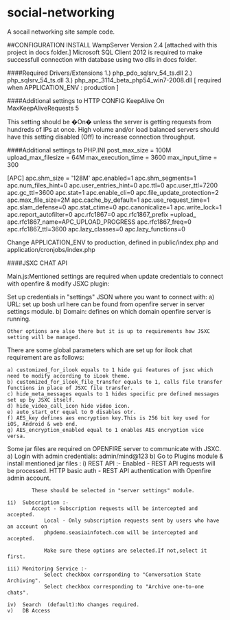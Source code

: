 # social-networking
A socail networking site sample code.

##CONFIGURATION
INSTALL WampServer Version 2.4 [attached with this project in docs folder.]
Microsoft SQL Client 2012 is required to make successfull connection with database using two dlls in docs folder.

####Required Drivers/Extensions
1.) php_pdo_sqlsrv_54_ts.dll
2.) php_sqlsrv_54_ts.dll
3.) php_apc_3114_beta_php54_win7-2008.dll [ required when APPLICATION_ENV : production ]

####Additional settings to HTTP CONFIG
KeepAlive On
MaxKeepAliveRequests 5

This setting should be �On� unless the server is getting requests from hundreds of IPs at once.
High volume and/or load balanced servers should have this setting disabled (Off) to increase connection throughput.

####Additional settings to PHP.INI
post_max_size = 100M
upload_max_filesize = 64M
max_execution_time = 3600
max_input_time = 300

[APC]
apc.shm_size = '128M'
apc.enabled=1
apc.shm_segments=1
apc.num_files_hint=0
apc.user_entries_hint=0
apc.ttl=0
apc.user_ttl=7200
apc.gc_ttl=3600
apc.stat=1
apc.enable_cli=0
apc.file_update_protection=2
apc.max_file_size=2M
apc.cache_by_default=1
apc.use_request_time=1
apc.slam_defense=0
apc.stat_ctime=0
apc.canonicalize=1
apc.write_lock=1
apc.report_autofilter=0
apc.rfc1867=0
apc.rfc1867_prefix =upload_
apc.rfc1867_name=APC_UPLOAD_PROGRESS
apc.rfc1867_freq=0
apc.rfc1867_ttl=3600
apc.lazy_classes=0
apc.lazy_functions=0

Change APPLICATION_ENV to production, defined in public/index.php and application/cronjobs/index.php

####JSXC CHAT API

Main.js:Mentioned settings are required when update credentials to connect with openfire & modify JSXC plugin:

Set up credentials in "settings" JSON where you want to connect with:
    a) URL: set up bosh url here can be found from openfire server in server settings module.
    b) Domain: defines on which domain openfire server is running.

    Other options are also there but it is up to requirements how JSXC setting will be managed.

There are some global parameters which are set up for ilook chat requirement are as follows:

    a) customized_for_ilook equals to 1 hide gui features of jsxc which need to modify according to iLook theme.
    b) customized_for_ilook_file_transfer equals to 1, calls file transfer functions in place of JSXC file transfer.
    c) hide_meta_messages equals to 1 hides specific pre defined messages set up by JSXC itself.
    d) hide_video_call_icon hide video icon.
    e) auto_start_otr equal to 0 disables otr.
    f) AES_key defines aes encryption key.This is 256 bit key used for iOS, Android & web end.
    g) AES_encryption_enabled equal to 1 enables AES encryption vice versa.

Some jar files are required on OPENFIRE server to communicate with JSXC.
a) Login with admin credentials: admin/mind@123
b) Go to Plugins module & install mentioned jar files :
    i)   REST API :-
            Enabled - REST API requests will be processed.
            HTTP basic auth - REST API authentication with Openfire admin account.

            These should be selected in "server settings" module.

    ii)  Subscription :-
            Accept - Subscription requests will be intercepted and accepted.
                Local - Only subscription requests sent by users who have an account on
                phpdemo.seasiainfotech.com will be intercepted and accepted.

                Make sure these options are selected.If not,select it first.

    iii) Monitoring Service :-
                Select checkbox corrsponding to "Conversation State Archiving".
                Select checkbox corresponding to "Archive one-to-one chats".

    iv)  Search  (default):No changes required.
    v)   DB Access

